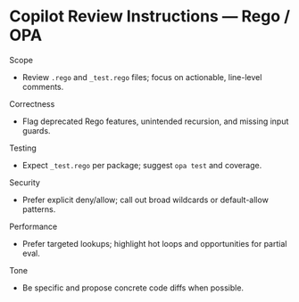 # Copilot Review Instructions — Rego / OPA

Scope
- Review `.rego` and `_test.rego` files; focus on actionable, line-level comments.

Correctness
- Flag deprecated Rego features, unintended recursion, and missing input guards.

Testing
- Expect `_test.rego` per package; suggest `opa test` and coverage.

Security
- Prefer explicit deny/allow; call out broad wildcards or default-allow patterns.

Performance
- Prefer targeted lookups; highlight hot loops and opportunities for partial eval.

Tone
- Be specific and propose concrete code diffs when possible.
